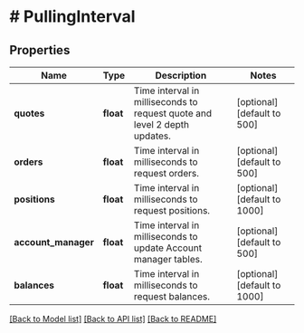 # # PullingInterval

## Properties

Name | Type | Description | Notes
------------ | ------------- | ------------- | -------------
**quotes** | **float** | Time interval in milliseconds to request quote and level 2 depth updates. | [optional] [default to 500]
**orders** | **float** | Time interval in milliseconds to request orders. | [optional] [default to 500]
**positions** | **float** | Time interval in milliseconds to request positions. | [optional] [default to 1000]
**account_manager** | **float** | Time interval in milliseconds to update Account manager tables. | [optional] [default to 500]
**balances** | **float** | Time interval in milliseconds to request balances. | [optional] [default to 1000]

[[Back to Model list]](../../README.md#models) [[Back to API list]](../../README.md#endpoints) [[Back to README]](../../README.md)
